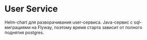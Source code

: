 # User Service
Helm-chart для разворачивания user-сервиса. 
Java-сервис с sql-миграциями на Flyway, поэтому время старта зависит от полного поднятия postgres. 

